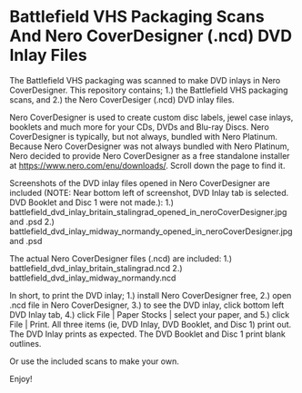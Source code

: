 # Battlefield VHS Packaging Scans And Nero CoverDesigner (.ncd) DVD Inlay Files

The Battlefield VHS packaging was scanned to make DVD inlays in Nero CoverDesigner. This repository contains; 1.) the Battlefield VHS packaging scans, and 2.) the Nero CoverDesiger (.ncd) DVD inlay files.

Nero CoverDesigner is used to create custom disc labels, jewel case inlays, booklets and much more for your CDs, DVDs and Blu-ray Discs. Nero CoverDesigner is typically, but not always, bundled with Nero Platinum. Because Nero CoverDesigner was not always bundled with Nero Platinum, Nero decided to provide Nero CoverDesigner as a free standalone installer at https://www.nero.com/enu/downloads/. Scroll down the page to find it.

Screenshots of the DVD inlay files opened in Nero CoverDesigner are included (NOTE: Near bottom left of screenshot, DVD Inlay tab is selected. DVD Booklet and Disc 1 were not made.):
1.) battlefield_dvd_inlay_britain_stalingrad_opened_in_neroCoverDesigner.jpg and .psd
2.) battlefield_dvd_inlay_midway_normandy_opened_in_neroCoverDesigner.jpg and .psd

The actual Nero CoverDesigner files (.ncd) are included:
1.) battlefield_dvd_inlay_britain_stalingrad.ncd
2.) battlefield_dvd_inlay_midway_normandy.ncd

In short, to print the DVD inlay; 1.) install Nero CoverDesigner free, 2.) open .ncd file in Nero CoverDesigner, 3.) to see the DVD inlay, click bottom left DVD Inlay tab, 4.) click File | Paper Stocks | select your paper, and 5.) click File | Print. All three items (ie, DVD Inlay, DVD Booklet, and Disc 1) print out. The DVD Inlay prints as expected. The DVD Booklet and Disc 1 print blank outlines.

Or use the included scans to make your own.

Enjoy!
